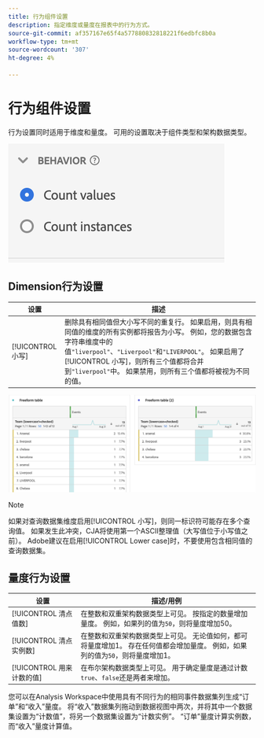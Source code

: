```yaml
---
title: 行为组件设置
description: 指定维度或量度在报表中的行为方式。
source-git-commit: af357167e65f4a577880832818221f6edbfc8b0a
workflow-type: tm+mt
source-wordcount: '307'
ht-degree: 4%

---
```



# 行为组件设置

行为设置同时适用于维度和量度。 可用的设置取决于组件类型和架构数据类型。

![行为设置](../assets/behavior-settings.png)

## Dimension行为设置

| 设置 | 描述 |
| --- | --- |
| [!UICONTROL 小写] | 删除具有相同值但大小写不同的重复行。 如果启用，则具有相同值的维度的所有实例都将报告为小写。 例如，您的数据包含字符串维度中的值`"liverpool"`、`"Liverpool"`和`"LIVERPOOL"`。 如果启用了[!UICONTROL 小写]，则所有三个值都将合并到`"liverpool"`中。 如果禁用，则所有三个值都将被视为不同的值。 |

![区分大小写维度](../assets/case-sens-workspace.png)

>[!NOTE]
>
>如果对查询数据集维度启用[!UICONTROL 小写]，则同一标识符可能存在多个查询值。 如果发生此冲突，CJA将使用第一个ASCII整理值（大写值位于小写值之前）。 Adobe建议在启用[!UICONTROL Lower case]时，不要使用包含相同值的查询数据集。

## 量度行为设置

| 设置 | 描述/用例 |
| --- | --- |
| [!UICONTROL 清点值数] | 在整数和双重架构数据类型上可见。 按指定的数量增加量度。 例如，如果列的值为`50`，则将量度增加50。 |
| [!UICONTROL 清点实例数] | 在整数和双重架构数据类型上可见。 无论值如何，都可将量度增加1。 存在任何值都会增加量度。 例如，如果列的值为`50`，则将量度增加1。 |
| [!UICONTROL 用来计数的值] | 在布尔架构数据类型上可见。 用于确定量度是通过计数`true`、`false`还是两者来增加。 |

您可以在Analysis Workspace中使用具有不同行为的相同事件数据集列生成“订单”和“收入”量度。 将“收入”数据集列拖动到数据视图中两次，并将其中一个数据集设置为“计数值”，将另一个数据集设置为“计数实例”。 “订单”量度计算实例数，而“收入”量度计算值。
